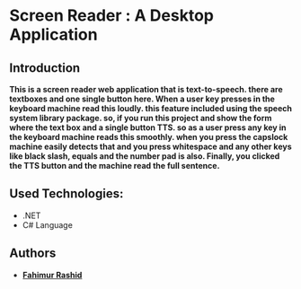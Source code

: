 # Screen Reader : A Desktop Application

## Introduction
<b>This is a screen reader web application that is text-to-speech.  there are textboxes and one single button here. When a user key presses in the keyboard machine read this loudly. this feature included using the speech system library package. so, if you run this project and show the form where the text box and a single button TTS. so as a user press any key in the keyboard machine reads this smoothly. when you press the capslock machine easily detects that and you press whitespace and any other keys like black slash, equals and the number pad is also.
Finally, you clicked the TTS button and the machine read the full sentence.</b>  

## Used Technologies:
<ul>
<li>.NET</li>
<li>C# Language</li>
</ul>

 


## Authors
- <b>[Fahimur Rashid](https://github.com/fahim-01)</b>

